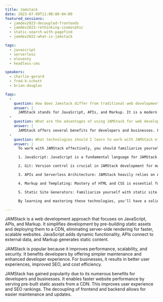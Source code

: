 ```yaml
---
title: Jamstack
date: 2023-07-09T11:00:00-04:00
featured_sessions:
  - jamdev2023-decoupled-frontends
  - jamdev2023-rethinking-isomorphic
  - static-search-with-pagefind
  - jamdev2022-what-is-jamstack

tags:
  - javascript
  - serverless
  - eleventy
  - headless-cms

speakers:
  - charlie-gerard
  - fred-k-schott
  - brian-douglas

faqs:
  -
    question: How does Jamstack differ from traditional web development?
    answer: |
      JAMStack stands for JavaScript, APIs, and Markup. It is a modern web development architecture that emphasizes pre-building static assets, leveraging client-side JavaScript, and connecting to APIs for dynamic functionality. Unlike traditional web development, which relies heavily on server-side rendering, JAMStack separates the frontend from the backend, leading to faster, more scalable websites. By deploying static assets to a content delivery network (CDN), JAMStack significantly reduces server load and enhances website performance. This approach also offers better security, simplified maintenance, and cost efficiency.
  -
    question: What are the advantages of using JAMStack for web development?
    answer: |
      JAMStack offers several benefits for developers and businesses. Firstly, it improves website performance and user experience by serving pre-built static assets directly from a CDN. This results in faster loading times and better SEO rankings. Secondly, JAMStack's architecture allows for easy scaling, making it suitable for handling high traffic loads. Additionally, separating the frontend from the backend simplifies maintenance, reduces security risks, and facilitates quicker updates. For businesses, JAMStack can lead to increased conversion rates, reduced infrastructure costs, and improved overall website reliability.
  -
    question: What technologies should I learn to work with JAMStack effectively?
    answer: |
      To work with JAMStack effectively, you should familiarize yourself with the following key technologies:

      1. JavaScript: JavaScript is a fundamental language for JAMStack development. You need to have a strong grasp of JavaScript to add dynamic functionality and interactivity to your static website. Familiarity with modern JavaScript frameworks and libraries like React, Vue.js, or Angular will be beneficial in building robust client-side applications.

      2. Git: Version control is crucial in JAMStack development for managing codebase changes. Git is a widely-used version control system that allows you to track, collaborate, and revert changes efficiently. Understanding Git and platforms like GitHub or GitLab is essential for collaborating with other developers on JAMStack projects.

      3. APIs and Serverless Architecture: JAMStack heavily relies on APIs to connect the frontend with dynamic data and serverless functions. Learn how to work with APIs to fetch and update data from external sources or perform server-side operations. Understanding serverless architecture will help you leverage cloud services like AWS Lambda or Azure Functions to build scalable and cost-effective applications.

      4. Markup and Templating: Mastery of HTML and CSS is essential for structuring and styling your static website. Additionally, knowledge of templating languages like Markdown, Handlebars, or Liquid will be useful when using static site generators to transform markup into static assets.

      5. Static Site Generators: Familiarize yourself with static site generators like Gatsby, Hugo, Jekyll, or Next.js. These tools automate the process of converting markup and templates into static assets, making JAMStack development more efficient and maintaining a consistent structure across your project.

      By learning and mastering these technologies, you'll have a solid foundation to effectively work with JAMStack and create high-performance, scalable web applications and websites.

---
```


JAMStack is a web development approach that focuses on JavaScript, APIs, and Markup. It simplifies development by pre-building static assets and deploying them to a CDN, eliminating server-side rendering for faster, scalable websites. JavaScript adds dynamic functionality, APIs connect to external data, and Markup generates static content.

JAMStack is popular because it improves performance, scalability, and security. It benefits developers by offering simpler maintenance and enhanced developer experience. For businesses, it results in better user experiences, improved SEO, and cost efficiency.

JAMStack has gained popularity due to its numerous benefits for developers and businesses. It enables faster website performance by serving pre-built static assets from a CDN. This improves user experience and SEO rankings. The decoupling of frontend and backend allows for easier maintenance and updates.
